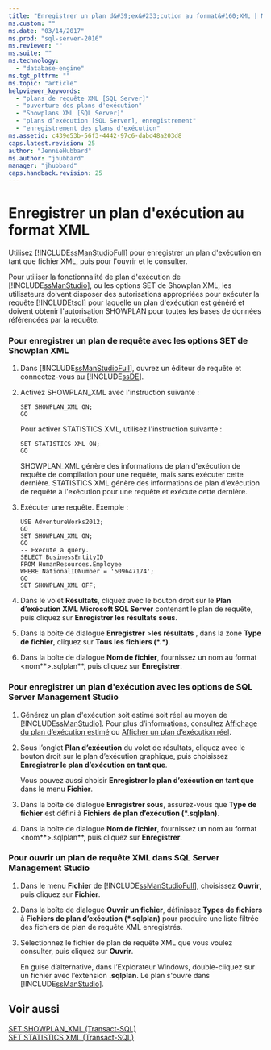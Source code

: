 ```yaml
---
title: "Enregistrer un plan d&#39;ex&#233;cution au format&#160;XML | Microsoft Docs"
ms.custom: ""
ms.date: "03/14/2017"
ms.prod: "sql-server-2016"
ms.reviewer: ""
ms.suite: ""
ms.technology: 
  - "database-engine"
ms.tgt_pltfrm: ""
ms.topic: "article"
helpviewer_keywords: 
  - "plans de requête XML [SQL Server]"
  - "ouverture des plans d'exécution"
  - "Showplans XML [SQL Server]"
  - "plans d’exécution [SQL Server], enregistrement"
  - "enregistrement des plans d'exécution"
ms.assetid: c439e53b-56f3-4442-97c6-dabd48a203d8
caps.latest.revision: 25
author: "JennieHubbard"
ms.author: "jhubbard"
manager: "jhubbard"
caps.handback.revision: 25
---
```

# Enregistrer un plan d&#39;ex&#233;cution au format&#160;XML
  Utilisez [!INCLUDE[ssManStudioFull](../../includes/ssmanstudiofull-md.md)] pour enregistrer un plan d'exécution en tant que fichier XML, puis pour l'ouvrir et le consulter.  
  
 Pour utiliser la fonctionnalité de plan d'exécution de [!INCLUDE[ssManStudio](../../includes/ssmanstudio-md.md)], ou les options SET de Showplan XML, les utilisateurs doivent disposer des autorisations appropriées pour exécuter la requête [!INCLUDE[tsql](../../includes/tsql-md.md)] pour laquelle un plan d'exécution est généré et doivent obtenir l'autorisation SHOWPLAN pour toutes les bases de données référencées par la requête.  
  
### Pour enregistrer un plan de requête avec les options SET de Showplan XML  
  
1.  Dans [!INCLUDE[ssManStudioFull](../../includes/ssmanstudiofull-md.md)], ouvrez un éditeur de requête et connectez-vous au [!INCLUDE[ssDE](../../includes/ssde-md.md)].  
  
2.  Activez SHOWPLAN_XML avec l'instruction suivante :  
  
    ```  
    SET SHOWPLAN_XML ON;  
    GO  
    ```  
  
     Pour activer STATISTICS XML, utilisez l'instruction suivante :  
  
    ```  
    SET STATISTICS XML ON;  
    GO  
    ```  
  
     SHOWPLAN_XML génère des informations de plan d'exécution de requête de compilation pour une requête, mais sans exécuter cette dernière. STATISTICS XML génère des informations de plan d'exécution de requête à l'exécution pour une requête et exécute cette dernière.  
  
3.  Exécuter une requête. Exemple :  
  
    ```  
    USE AdventureWorks2012;  
    GO  
    SET SHOWPLAN_XML ON;  
    GO  
    -- Execute a query.  
    SELECT BusinessEntityID   
    FROM HumanResources.Employee  
    WHERE NationalIDNumber = '509647174';  
    GO  
    SET SHOWPLAN_XML OFF;  
    ```  
  
4.  Dans le volet **Résultats**, cliquez avec le bouton droit sur le **Plan d’exécution XML Microsoft SQL Server** contenant le plan de requête, puis cliquez sur **Enregistrer les résultats sous**.  
  
5.  Dans la boîte de dialogue **Enregistrer** \>**les résultats** <de la grille ou du texte>, dans la zone **Type de fichier**, cliquez sur **Tous les fichiers (\*.\*)**.  
  
6.  Dans la boîte de dialogue **Nom de fichier**, fournissez un nom au format \<nom**>.sqlplan**, puis cliquez sur **Enregistrer**.  
  
### Pour enregistrer un plan d'exécution avec les options de SQL Server Management Studio  
  
1.  Générez un plan d'exécution soit estimé soit réel au moyen de [!INCLUDE[ssManStudio](../../includes/ssmanstudio-md.md)]. Pour plus d’informations, consultez [Affichage du plan d’exécution estimé](../../relational-databases/performance/display-the-estimated-execution-plan.md) ou [Afficher un plan d’exécution réel](../../relational-databases/performance/display-an-actual-execution-plan.md).  
  
2.  Sous l’onglet **Plan d’exécution** du volet de résultats, cliquez avec le bouton droit sur le plan d’exécution graphique, puis choisissez **Enregistrer le plan d’exécution en tant que**.  
  
     Vous pouvez aussi choisir **Enregistrer le plan d’exécution en tant que** dans le menu **Fichier**.  
  
3.  Dans la boîte de dialogue **Enregistrer sous**, assurez-vous que **Type de fichier** est défini à **Fichiers de plan d’exécution (\*.sqlplan)**.  
  
4.  Dans la boîte de dialogue **Nom de fichier**, fournissez un nom au format \<nom**>.sqlplan**, puis cliquez sur **Enregistrer**.  
  
### Pour ouvrir un plan de requête XML dans SQL Server Management Studio  
  
1.  Dans le menu **Fichier** de [!INCLUDE[ssManStudioFull](../../includes/ssmanstudiofull-md.md)], choisissez **Ouvrir**, puis cliquez sur **Fichier**.  
  
2.  Dans la boîte de dialogue **Ouvrir un fichier**, définissez **Types de fichiers** à **Fichiers de plan d’exécution (\*.sqlplan)** pour produire une liste filtrée des fichiers de plan de requête XML enregistrés.  
  
3.  Sélectionnez le fichier de plan de requête XML que vous voulez consulter, puis cliquez sur **Ouvrir**.  
  
     En guise d’alternative, dans l’Explorateur Windows, double-cliquez sur un fichier avec l’extension **.sqlplan**. Le plan s'ouvre dans [!INCLUDE[ssManStudio](../../includes/ssmanstudio-md.md)].  
  
## Voir aussi  
 [SET SHOWPLAN_XML &#40;Transact-SQL&#41;](../../t-sql/statements/set-showplan-xml-transact-sql.md)   
 [SET STATISTICS XML &#40;Transact-SQL&#41;](../../t-sql/statements/set-statistics-xml-transact-sql.md)  
  
  